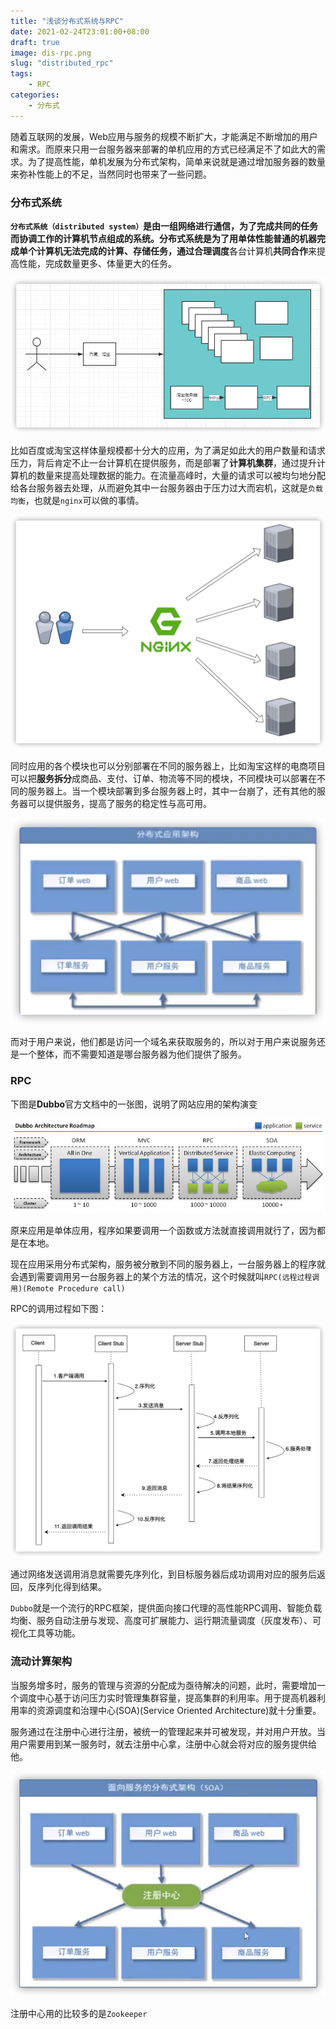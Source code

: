 ```yaml
---
title: "浅谈分布式系统与RPC"
date: 2021-02-24T23:01:00+08:00
draft: true
image: dis-rpc.png
slug: "distributed_rpc"
tags:
    - RPC
categories:
    - 分布式
--- 
```


随着互联网的发展，Web应用与服务的规模不断扩大，才能满足不断增加的用户和需求。而原来只用一台服务器来部署的单机应用的方式已经满足不了如此大的需求。为了提高性能，单机发展为分布式架构，简单来说就是通过增加服务器的数量来弥补性能上的不足，当然同时也带来了一些问题。

### 分布式系统

**`分布式系统（distributed system）`**是由一组网络进行通信，为了完成共同的任务而协调工作的计算机节点组成的系统。分布式系统是为了用单体性能普通的机器完成单个计算机无法完成的计算、存储任务，通过**合理调度**各台计算机**共同合作**来提高性能，完成数量更多、体量更大的任务。

![%E6%B5%85%E8%B0%88%E5%88%86%E5%B8%83%E5%BC%8F%E7%B3%BB%E7%BB%9F%E4%B8%8ERPC%20c2afcf99bd164cd7bf6ce7ec6e5de10a/Untitled.png](%E6%B5%85%E8%B0%88%E5%88%86%E5%B8%83%E5%BC%8F%E7%B3%BB%E7%BB%9F%E4%B8%8ERPC%20c2afcf99bd164cd7bf6ce7ec6e5de10a/Untitled.png)

比如百度或淘宝这样体量规模都十分大的应用，为了满足如此大的用户数量和请求压力，背后肯定不止一台计算机在提供服务，而是部署了**计算机集群**，通过提升计算机的数量来提高处理数据的能力。在流量高峰时，大量的请求可以被均匀地分配给各台服务器去处理，从而避免其中一台服务器由于压力过大而宕机，这就是`负载均衡`，也就是`nginx`可以做的事情。

![%E6%B5%85%E8%B0%88%E5%88%86%E5%B8%83%E5%BC%8F%E7%B3%BB%E7%BB%9F%E4%B8%8ERPC%20c2afcf99bd164cd7bf6ce7ec6e5de10a/Untitled%201.png](%E6%B5%85%E8%B0%88%E5%88%86%E5%B8%83%E5%BC%8F%E7%B3%BB%E7%BB%9F%E4%B8%8ERPC%20c2afcf99bd164cd7bf6ce7ec6e5de10a/Untitled%201.png)

同时应用的各个模块也可以分别部署在不同的服务器上，比如淘宝这样的电商项目可以把**服务拆分**成商品、支付、订单、物流等不同的模块，不同模块可以部署在不同的服务器上。当一个模块部署到多台服务器上时，其中一台崩了，还有其他的服务器可以提供服务，提高了服务的稳定性与高可用。

![%E6%B5%85%E8%B0%88%E5%88%86%E5%B8%83%E5%BC%8F%E7%B3%BB%E7%BB%9F%E4%B8%8ERPC%20c2afcf99bd164cd7bf6ce7ec6e5de10a/Untitled%202.png](%E6%B5%85%E8%B0%88%E5%88%86%E5%B8%83%E5%BC%8F%E7%B3%BB%E7%BB%9F%E4%B8%8ERPC%20c2afcf99bd164cd7bf6ce7ec6e5de10a/Untitled%202.png)

而对于用户来说，他们都是访问一个域名来获取服务的，所以对于用户来说服务还是一个整体，而不需要知道是哪台服务器为他们提供了服务。

### RPC

下图是**Dubbo**官方文档中的一张图，说明了网站应用的架构演变

![%E6%B5%85%E8%B0%88%E5%88%86%E5%B8%83%E5%BC%8F%E7%B3%BB%E7%BB%9F%E4%B8%8ERPC%20c2afcf99bd164cd7bf6ce7ec6e5de10a/Untitled%203.png](%E6%B5%85%E8%B0%88%E5%88%86%E5%B8%83%E5%BC%8F%E7%B3%BB%E7%BB%9F%E4%B8%8ERPC%20c2afcf99bd164cd7bf6ce7ec6e5de10a/Untitled%203.png)

原来应用是单体应用，程序如果要调用一个函数或方法就直接调用就行了，因为都是在本地。

现在应用采用分布式架构，服务被分散到不同的服务器上，一台服务器上的程序就会遇到需要调用另一台服务器上的某个方法的情况，这个时候就叫`RPC(远程过程调用)(Remote Procedure call)`

RPC的调用过程如下图：

![%E6%B5%85%E8%B0%88%E5%88%86%E5%B8%83%E5%BC%8F%E7%B3%BB%E7%BB%9F%E4%B8%8ERPC%20c2afcf99bd164cd7bf6ce7ec6e5de10a/Untitled%204.png](%E6%B5%85%E8%B0%88%E5%88%86%E5%B8%83%E5%BC%8F%E7%B3%BB%E7%BB%9F%E4%B8%8ERPC%20c2afcf99bd164cd7bf6ce7ec6e5de10a/Untitled%204.png)

通过网络发送调用消息就需要先序列化，到目标服务器后成功调用对应的服务后返回，反序列化得到结果。

`Dubbo`就是一个流行的RPC框架，提供面向接口代理的高性能RPC调用、智能负载均衡、服务自动注册与发现、高度可扩展能力、运行期流量调度（灰度发布）、可视化工具等功能。

### 流动计算架构

当服务增多时，服务的管理与资源的分配成为亟待解决的问题，此时，需要增加一个调度中心基于访问压力实时管理集群容量，提高集群的利用率。用于提高机器利用率的资源调度和治理中心(SOA)(Service Oriented Architecture)就十分重要。

服务通过在注册中心进行注册，被统一的管理起来并可被发现，并对用户开放。当用户需要用到某一服务时，就去注册中心拿，注册中心就会将对应的服务提供给他。

![%E6%B5%85%E8%B0%88%E5%88%86%E5%B8%83%E5%BC%8F%E7%B3%BB%E7%BB%9F%E4%B8%8ERPC%20c2afcf99bd164cd7bf6ce7ec6e5de10a/Untitled%205.png](%E6%B5%85%E8%B0%88%E5%88%86%E5%B8%83%E5%BC%8F%E7%B3%BB%E7%BB%9F%E4%B8%8ERPC%20c2afcf99bd164cd7bf6ce7ec6e5de10a/Untitled%205.png)

注册中心用的比较多的是`Zookeeper`